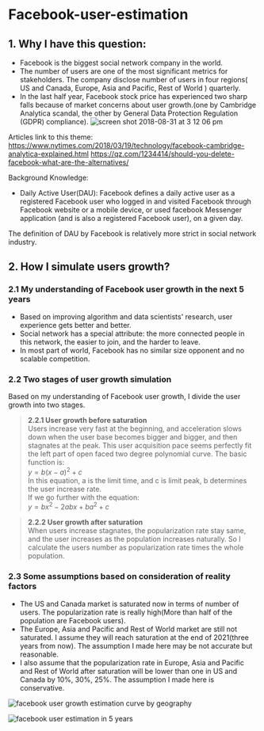 # Facebook-user-estimation

## 1. Why I have this question:
- Facebook is the biggest social network company in the world.
- The number of users are one of the most significant metrics for stakeholders. The company disclose number of users in four regions( US and Canada, Europe, Asia and Pacific, Rest of World ) quarterly.
- In the last half year, Facebook stock price has experienced two sharp falls because of market concerns about user growth.(one by Cambridge Analytica scandal, the other by General Data Protection Regulation (GDPR) compliance).
![screen shot 2018-08-31 at 3 12 06 pm](https://user-images.githubusercontent.com/31684373/44950007-1f159880-adf2-11e8-9aa3-328dea31b128.png)

Articles link to this theme:
https://www.nytimes.com/2018/03/19/technology/facebook-cambridge-analytica-explained.html 
https://qz.com/1234414/should-you-delete-facebook-what-are-the-alternatives/

Background Knowledge: 

- Daily Active User(DAU): Facebook defines a daily active user as a registered Facebook user who logged in and visited Facebook through Facebook website or a mobile device, or used facebook Messenger application (and is also a registered Facebook user), on a given day. 

The definition of DAU by Facebook is relatively more strict in social network industry.


## 2. How I simulate users growth?
### 2.1 My understanding of Facebook user growth in the next 5 years
- Based on improving algorithm and data scientists' research, user experience gets better and better.
- Social network has a special attribute: the more connected people in this network, the easier to join, and the harder to leave.
- In most part of world, Facebook has no similar size opponent and no scalable competition.

### 2.2 Two stages of user growth simulation
Based on my understanding of Facebook user growth, I divide the user growth into two stages.
> **2.2.1 User growth before saturation**<br>
Users increase very fast at the beginning, and acceleration slows down when the user base becomes bigger and bigger, and then stagnates at the peak. This user acquisition pace seems perfectly fit the left part of open faced two degree polynomial curve. The basic function is: <br>
$y=b\left(x-a\right)^2+c$ <br>
In this equation, a is the limit time, and c is limit peak, b determines the user increase rate.<br>
If we go further with the equation: <br>
$y=bx^2-2abx+ba^2+c$

> **2.2.2 User growth after saturation**<br>
When users increase stagnates, the popularization rate stay same, and the user increases as the population increases naturally. So I calculate the users number as popularization rate times the whole population.

### 2.3 Some assumptions based on consideration of reality factors
- The US and Canada market is saturated now in terms of number of users. The popularization rate is really high(More than half of the population are Facebook users).
- The Europe, Asia and Pacific and Rest of World market are still not saturated. I assume they will reach saturation at the end of 2021(three years from now). The assumption I made here may be not accurate but reasonable.
- I also assume that the popularization rate in Europe, Asia and Pacific and Rest of World after saturation will be lower than one in US and Canada by 10%, 30%, 25%. The assumption I made here is conservative.

![facebook user growth estimation curve by geography](https://user-images.githubusercontent.com/31684373/44296185-1065a800-a26e-11e8-8467-b8d3fa1c0e8a.png)

![facebook user estimation in 5 years](https://user-images.githubusercontent.com/31684373/44296195-4145dd00-a26e-11e8-8465-11ad740966c9.png)


